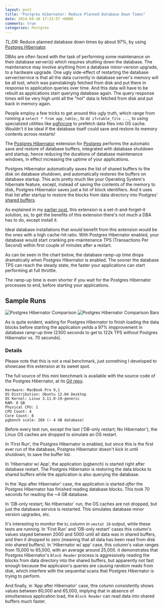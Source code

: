 ```yaml
---
layout: post
title: "Postgres Hibernator: Reduce Planned Database Down Times"
date: 2014-04-30 17:23:57 +0000
comments: true
categories: Postgres
---
```


*TL;DR*: Reduce planned database down times by about 97%, by using [Postgres Hibernator][pg_hibernator_git].

DBAs are often faced with the task of performing some maintenance on their database server(s) which requires shutting down the database. The maintenance may involve anything from a database minor-version upgrade, to a hardware upgrade. One ugly side-effect of restarting the database server/service is that all the data currently in database server's memory will be all lost, which was painstakingly fetched from disk and put there in response to application queries over time. And this data will have to be rebuilt as applications start querying database again. The query response times will be very high until all the "hot" data is fetched from disk and put back in memory again.

People employ a few tricks to get around this ugly truth, which range from running a `select * from app_table;`, to `dd if=table_file ...`, to using specialized utilities like [pgfincore][pgfincore_git] to prefetch data files into OS cache. Wouldn't it be ideal if the database itself could save and restore its memory contents across restarts!

The [Postgres Hibernator][pg_hibernator_git] extension for [Postgres][pg_web] performs the automatic save and restore of database buffers, integrated with database shutdown and startup, hence reducing the durations of database maintenance windows, in effect increasing the uptime of your applications.

Postgres Hibernator automatically saves the list of shared buffers to the disk on database shutdown, and automatically restores the buffers on database startup. This acts pretty much like your Operating System's hibernate feature, except, instead of saving the contents of the memory to disk, Postgres Hibernator saves just a list of block identifiers. And it uses that list after startup to restore the blocks from data directory into Postgres' [shared buffers][shared_buffers_doc].

As explained in my [earlier post][pg_hibernator_intro], this extension is a set-it-and-forget-it solution, so, to get the benefits of this extension there's not much a DBA has to do, except install it.

Ideal database installations that would benefit from this extension would be the ones with a high cache-hit ratio. With Postgres Hibernator enabled, your database would start cranking pre-maintenance TPS (Transactions Per Second) within first couple of minutes after a restart.

As can be seen in the chart below, the database ramp-up time drops dramatically when Postgres Hibernator is enabled. The sooner the database TPS can reach the steady state, the faster your applications can start performing at full throttle.

The ramp-up time is even shorter if you wait for the Postgres Hibernator processes to end, before starting your applications.

[pgfincore_git]: https://github.com/klando/pgfincore
[pg_hibernator_git]: https://github.com/gurjeet/pg_hibernator
[pg_web]: http://www.postgresql.org
[pg_hibernator_intro]: http://gurjeet.singh.im/blog/2014/02/03/introducing-postgres-hibernator/
[shared_buffers_doc]: http://www.postgresql.org/docs/current/static/runtime-config-resource.html#GUC-SHARED-BUFFERS

## Sample Runs

![Postgres Hibernator Comparison](/../images/pg_hibernator_comparison.png)
![Postgres Hibernator Comparison Bars](/../images/pg_hibernator_comparison_bars.png)

As is quite evident, waiting for Postgres Hibernator to finish loading the data blocks before starting the application yeilds a 97% impprovement in database ramp-up time (2300 seconds to get to 122k TPS without Postgres Hibernator vs. 70 seconds).

### Details

Please note that this is not a real benchmark, just something I developed to showcase this extension at its sweet spot.

The full source of this mini benchmark is available with the source code of the Postgres Hibernator, at its [Git repo][pg_hibernator_git].

```
Hardware: MacBook Pro 9,1
OS Distribution: Ubuntu 12.04 Desktop
OS Kernel: Linux 3.11.0-19-generic
RAM: 8 GB
Physical CPU: 1
CPU Count: 4
Core Count: 8
pgbench scale: 260 (~ 4 GB database)
```

Before every test run, except the last ('DB-only restart; No Hibernator'), the Linux OS caches are dropped to simulate an OS restart.

In 'First Run', the Postgres Hibernator is enabled, but since this is the first ever run of the database, Postgres Hibernator doesn't kick in until shutdown, to save the buffer list.

In 'Hibernator w/ App', the application (pgbench) is started right after database restart. The Postgres Hibernator is restoring the data blocks to shared buffers while the application is also querying the database.

In the 'App after Hibernator' case, the application is started _after_ the Postgres Hibernator has finished reading database blocks. This took 70 seconds for reading the ~4 GB database.

In 'DB-only restart; No Hibernator` run, the OS caches are not dropped, but just the database service is restarted. This simulates database minor version upgrades, etc.

It's interesting to monitor the `bi` column in `vmstat 10` output, while these tests are running. In 'First Run' and 'DB-only restart' cases this column's values stayed between 2000 and 5000 until all data was in shared buffers, and then it dropped to zero (meaning that all data has been read from disk into shared buffers). In 'Hibernator w/ app' case, this column's value ranges from 15,000 to 65,000, with an average around 25,000. it demonstrates that Postgres Hibernator's `Block Reader` process is aggressively reading the blocks from data directory into the shared buffers, but apparently not fast enough because the applicaion's queries are causing random reads from disk, which interfere with the sequential scans that Postgres Hibernator is trying to perform.

And finally, in 'App after Hibernator' case, this column consistently shows values between 60,000 and 65,000, implying that in absence of simultaneous application load, the `Block Reader` can read data into shared buffers much faster.


